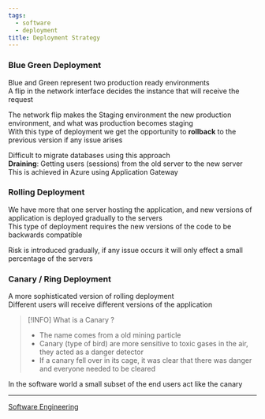 ```yaml
---
tags:
  - software
  - deployment
title: Deployment Strategy
---
```


### Blue Green Deployment

Blue and Green represent two production ready environments  
A flip in the network interface decides the instance that will receive the request    

The network flip makes the Staging environment the new production environment, and what was production becomes staging  
With this type of deployment we get the opportunity to **rollback** to the previous version if any issue arises  

Difficult to migrate databases using this approach  
**Draining**: Getting users (sessions) from the old server to the new server  
This is achieved in Azure using Application Gateway

### Rolling Deployment

We have more that one server hosting the application, and new versions of application is deployed gradually to the servers  
This type of deployment requires the new versions of the code to be backwards compatible

Risk is introduced gradually, if any issue occurs it will only effect a small percentage of the servers  

### Canary / Ring Deployment

A more sophisticated version of rolling deployment  
Different users will receive different versions of the application  

> [!INFO] What is a Canary ?
> - The name comes from a old mining particle  
> - Canary (type of bird) are more sensitive to toxic gases in the air, they acted as a danger detector  
> - If a canary fell over in its cage, it was clear that there was danger and everyone needed to be cleared  

In the software world a small subset of the end users act like the canary

---

[Software Engineering](../software-engineering.md)